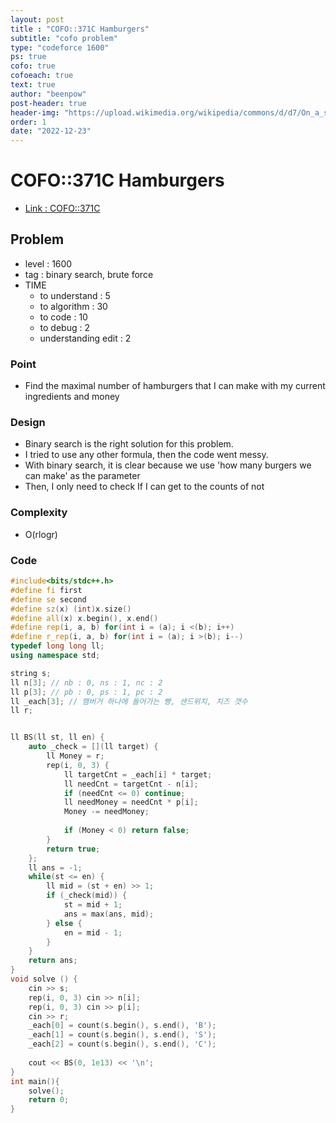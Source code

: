 ```yaml
---
layout: post
title : "COFO::371C Hamburgers"
subtitle: "cofo problem"
type: "codeforce 1600"
ps: true
cofo: true
cofoeach: true
text: true
author: "beenpow"
post-header: true
header-img: "https://upload.wikimedia.org/wikipedia/commons/d/d7/On_a_snowy_day_%284398596861%29.jpg"
order: 1
date: "2022-12-23"
---
```

# COFO::371C Hamburgers
- [Link : COFO::371C](https://codeforces.com/problemset/problem/371/C)


## Problem 

- level : 1600
- tag : binary search, brute force
- TIME
  - to understand    : 5
  - to algorithm     : 30
  - to code          : 10
  - to debug         : 2
  - understanding edit : 2 

### Point
- Find the maximal number of hamburgers that I can make with my current ingredients and money

### Design
- Binary search is the right solution for this problem.
- I tried to use any other formula, then the code went messy.
- With binary search, it is clear because we use 'how many burgers we can make' as the parameter
- Then, I only need to check If I can get to the counts of not

### Complexity
- O(rlogr)

### Code

```cpp
#include<bits/stdc++.h>
#define fi first
#define se second
#define sz(x) (int)x.size()
#define all(x) x.begin(), x.end()
#define rep(i, a, b) for(int i = (a); i <(b); i++)
#define r_rep(i, a, b) for(int i = (a); i >(b); i--)
typedef long long ll;
using namespace std;

string s;
ll n[3]; // nb : 0, ns : 1, nc : 2
ll p[3]; // pb : 0, ps : 1, pc : 2
ll _each[3]; // 햄버거 하나에 들어가는 빵, 샌드위치, 치즈 갯수
ll r;


ll BS(ll st, ll en) {
    auto _check = [](ll target) {
        ll Money = r;
        rep(i, 0, 3) {
            ll targetCnt = _each[i] * target;
            ll needCnt = targetCnt - n[i];
            if (needCnt <= 0) continue;
            ll needMoney = needCnt * p[i];
            Money -= needMoney;
            
            if (Money < 0) return false;
        }
        return true;
    };
    ll ans = -1;
    while(st <= en) {
        ll mid = (st + en) >> 1;
        if (_check(mid)) {
            st = mid + 1;
            ans = max(ans, mid);
        } else {
            en = mid - 1;
        }
    }
    return ans;
}
void solve () {
    cin >> s;
    rep(i, 0, 3) cin >> n[i];
    rep(i, 0, 3) cin >> p[i];
    cin >> r;
    _each[0] = count(s.begin(), s.end(), 'B');
    _each[1] = count(s.begin(), s.end(), 'S');
    _each[2] = count(s.begin(), s.end(), 'C');
    
    cout << BS(0, 1e13) << '\n';
}
int main(){
    solve();
    return 0;
}
```

